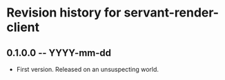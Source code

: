 # Revision history for servant-render-client

## 0.1.0.0  -- YYYY-mm-dd

* First version. Released on an unsuspecting world.

